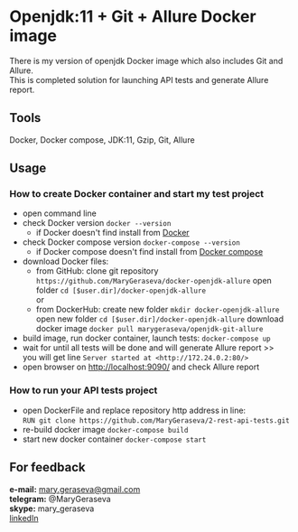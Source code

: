 # Openjdk:11 + Git + Allure Docker image
There is my version of openjdk Docker image which also includes Git and Allure.       
This is completed solution for launching API tests and generate Allure report.  

## Tools
Docker, Docker compose, JDK:11, Gzip, Git, Allure

## Usage 

### How to create Docker container and start my test project
* open command line
* check Docker version `docker --version`
  * if Docker doesn't find install from [Docker](https://docs.docker.com/docker-for-windows/install/)
* check Docker compose version `docker-compose --version`
  * if Docker compose doesn't find install from [Docker compose](https://docs.docker.com/v17.09/compose/install/#master-builds) 
* download Docker files:
  * from GitHub: clone git repository `https://github.com/MaryGeraseva/docker-openjdk-allure` 
                 open folder `cd [$user.dir]/docker-openjdk-allure`  
  or 
  * from DockerHub: create new folder `mkdir docker-openjdk-allure` 
                    open new folder `cd [$user.dir]/docker-openjdk-allure` 
                    download docker image `docker pull marygeraseva/openjdk-git-allure` 
* build image, run docker container, launch tests:
  `docker-compose up`
* wait for until all tests will be done and will generate Allure report >>  
  you will get line `Server started at <http://172.24.0.2:80/>`
* ореn browser on <http://localhost:9090/> and check Allure report

### How to run your API tests project
* open DockerFile and replace repository http address in line:   
`RUN git clone https://github.com/MaryGeraseva/2-rest-api-tests.git`
* re-build docker image `docker-compose build`
* start new docker container `docker-compose start`

## For feedback
**e-mail:** mary.geraseva@gmail.com  
**telegram:** @MaryGeraseva  
**skype:** mary_geraseva  
[linkedIn](https://www.linkedin.com/in/maria-geraseva/)
